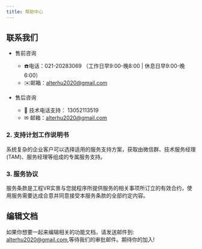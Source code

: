 ```yaml
---
title: 帮助中心
---
```

## 联系我们

- 售前咨询

  * ☎️电话：021-20283069 （工作日早9:00-晚8:00 | 休息日早9:00-晚6:00）
  * ✉️邮箱：alterhu2020@gmail.com

- 售后咨询

  * 📱 技术电话支持： 13052113519
  * ✉ 邮箱：alterhu2020@gmail.com

### 2. 支持计划工作说明书

系统复杂的企业客户可以选择适用的服务支持方案，获取由微信群、技术服务经理(TAM)、服务经理等组成的专属服务支持。

### 3. 服务协议

服务条款是工程VR实景与您就程序所提供服务的相关事项所订立的有效合约，使用服务需要达成合意并同意接受本服务条款的全部约定内容。

## 编辑文档

如果你想要一起来编辑相关的功能文档，请发送邮件到: alterhu2020@gmail.com,等待我们的审批邮件。期待你的加入!


